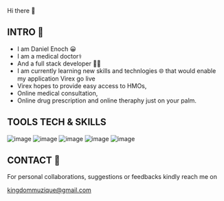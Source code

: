 Hi there 👋
## INTRO 🤝
- I am Daniel Enoch 😀
- I am a medical doctor⚕️
- And a full stack developer 👨‍💻
- I am currently learning new skills and technlogies 🌐
that would enable my application Virex go live
- Virex hopes to provide easy access to HMOs,
- Online medical consultation, 
- Online drug prescription
and online theraphy just on your palm.

## TOOLS TECH & SKILLS 
![image](https://github.com/user-attachments/assets/411328fc-5fc3-4dfb-9e46-a69448dcf0db) ![image](https://github.com/user-attachments/assets/a62260bf-e3b0-4d21-9cba-08ecd374be83) ![image](https://github.com/user-attachments/assets/ba0ca5b2-0860-4c95-b81c-cab3a129ae95) ![image](https://github.com/user-attachments/assets/5c915beb-8e93-4feb-9409-030e1c935c5f) ![image](https://github.com/user-attachments/assets/35c9c7d5-65f9-4743-8757-14ece7448ea5)








## CONTACT 📮
For personal collaborations,
suggestions or feedbacks kindly reach me on

kingdommuzique@gmail.com





<!--
**dannny007/dannny007** is a ✨ _special_ ✨ repository because its `README.md` (this file) appears on your GitHub profile.

Here are some ideas to get you started:

- 🔭 I’m currently working on ...
- 🌱 I’m currently learning ...
- 👯 I’m looking to collaborate on ...
- 🤔 I’m looking for help with ...
- 💬 Ask me about ...
- 📫 How to reach me: ...
- 😄 Pronouns: ...
- ⚡ Fun fact: ...
-->
